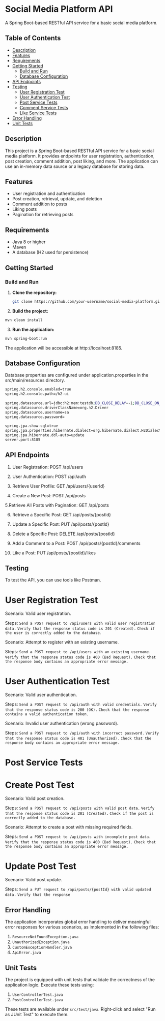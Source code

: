# Social Media Platform API

A Spring Boot-based RESTful API service for a basic social media platform.

## Table of Contents

- [Description](#description)
- [Features](#features)
- [Requirements](#requirements)
- [Getting Started](#getting-started)
  - [Build and Run](#build-and-run)
  - [Database Configuration](#database-configuration)
- [API Endpoints](#api-endpoints)
- [Testing](#testing)
  - [User Registration Test](#user-registration-test)
  - [User Authentication Test](#user-authentication-test)
  - [Post Service Tests](#post-service-tests)
  - [Comment Service Tests](#comment-service-tests)
  - [Like Service Tests](#like-service-tests)
- [Error Handling](#error-handling)
- [Unit Tests](#unit-tests)

## Description

This project is a Spring Boot-based RESTful API service for a basic social media platform. It provides endpoints for user registration, authentication, post creation, comment addition, post liking, and more. The application can use an in-memory data source or a legacy database for storing data.

## Features

- User registration and authentication
- Post creation, retrieval, update, and deletion
- Comment addition to posts
- Liking posts
- Pagination for retrieving posts

## Requirements

- Java 8 or higher
- Maven
- A database (H2 used for persistence)

## Getting Started

### Build and Run

1. **Clone the repository:**
   ```bash
   git clone https://github.com/your-username/social-media-platform.git

 2.  **Build the project:**
```bash
mvn clean install
```

3. **Run the application:**

```bash
mvn spring-boot:run
```
The application will be accessible at http://localhost:8185.

## Database Configuration
Database properties are configured under application.properties in the src/main/resources directory.

```bash
spring.h2.console.enabled=true
spring.h2.console.path=/h2-ui
 
spring.datasource.url=jdbc:h2:mem:testdb;DB_CLOSE_DELAY=-1;DB_CLOSE_ON_EXIT=FALSE
spring.datasource.driverClassName=org.h2.Driver
spring.datasource.username=sa
spring.datasource.password=
 
spring.jpa.show-sql=true
spring.jpa.properties.hibernate.dialect=org.hibernate.dialect.H2Dialect
spring.jpa.hibernate.ddl-auto=update
server.port:8185
```

## API Endpoints
1. User Registration:
    POST /api/users
   
2. User Authentication:
   POST /api/auth
   
3. Retrieve User Profile:
    GET /api/users/{userId}

4. Create a New Post:
    POST /api/posts
   
5.Retrieve All Posts with Pagination:
    GET /api/posts
    
6. Retrieve a Specific Post:
    GET /api/posts/{postId}

7. Update a Specific Post:
    PUT /api/posts/{postId}

8. Delete a Specific Post:
    DELETE /api/posts/{postId}
  
9. Add a Comment to a Post:
    POST /api/posts/{postId}/comments

10. Like a Post:
    PUT /api/posts/{postId}/likes

## Testing
To test the API, you can use tools like Postman.

# User Registration Test
Scenario: Valid user registration.

Steps:
`Send a POST request to /api/users with valid user registration data.`
`Verify that the response status code is 201 (Created).`
`Check if the user is correctly added to the database.`

Scenario: Attempt to register with an existing username.

Steps:
`Send a POST request to /api/users with an existing username.`
`Verify that the response status code is 400 (Bad Request).`
`Check that the response body contains an appropriate error message.`

# User Authentication Test
Scenario: Valid user authentication.

Steps:
`Send a POST request to /api/auth with valid credentials.`
`Verify that the response status code is 200 (OK).`
`Check that the response contains a valid authentication token.`

Scenario: Invalid user authentication (wrong password).

Steps:
`Send a POST request to /api/auth with incorrect password.`
`Verify that the response status code is 401 (Unauthorized).`
`Check that the response body contains an appropriate error message.`

# Post Service Tests

# Create Post Test
Scenario: Valid post creation.

Steps:
`Send a POST request to /api/posts with valid post data.`
`Verify that the response status code is 201 (Created).`
`Check if the post is correctly added to the database.`

Scenario: Attempt to create a post with missing required fields.

Steps:
`Send a POST request to /api/posts with incomplete post data.`
`Verify that the response status code is 400 (Bad Request).`
`Check that the response body contains an appropriate error message.`

# Update Post Test
Scenario: Valid post update.

Steps:
`Send a PUT request to /api/posts/{postId} with valid updated data.`
`Verify that the response`

## Error Handling

The application incorporates global error handling to deliver meaningful error responses for various scenarios, as implemented in the following files:

1. `ResourceNotFoundException.java`
2. `UnauthorizedException.java`
3. `CustomExceptionHandler.java`
4. `ApiError.java`

## Unit Tests

The project is equipped with unit tests that validate the correctness of the application logic. Execute these tests using:

1. `UserControllerTest.java`
2. `PostControllerTest.java`

These tests are available under `src/test/java`. Right-click and select "Run as JUnit Test" to execute them.






